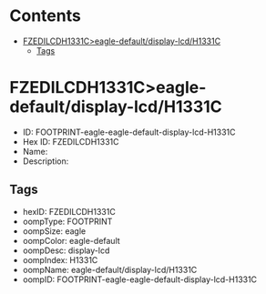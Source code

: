 



Contents
========

* [FZEDILCDH1331C>eagle-default/display-lcd/H1331C](#fzedilcdh1331ceagle-defaultdisplay-lcdh1331c)
	* [Tags](#tags)

# FZEDILCDH1331C>eagle-default/display-lcd/H1331C

- ID: FOOTPRINT-eagle-eagle-default-display-lcd-H1331C
- Hex ID: FZEDILCDH1331C
- Name: 
- Description: 

## Tags

- hexID: FZEDILCDH1331C
- oompType: FOOTPRINT
- oompSize: eagle
- oompColor: eagle-default
- oompDesc: display-lcd
- oompIndex: H1331C
- oompName: eagle-default/display-lcd/H1331C
- oompID: FOOTPRINT-eagle-eagle-default-display-lcd-H1331C
